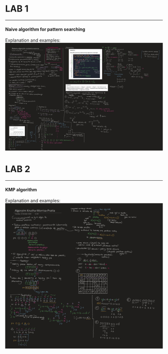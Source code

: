 # LAB 1 
---
#### Naive algorithm for pattern searching
Explanation and examples:
![alt text](../imgs/ALG_1.png)

# LAB 2 
---
#### KMP algorithm
Explanation and examples:
![alt text](../imgs/ALG_2.png)

